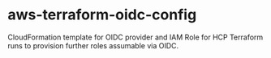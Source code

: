# aws-terraform-oidc-config
CloudFormation template for OIDC provider and IAM Role for HCP Terraform runs to provision further roles assumable via OIDC.
